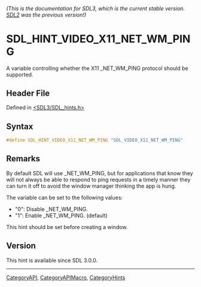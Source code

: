 ###### (This is the documentation for SDL3, which is the current stable version. [SDL2](https://wiki.libsdl.org/SDL2/) was the previous version!)
# SDL_HINT_VIDEO_X11_NET_WM_PING

A variable controlling whether the X11 _NET_WM_PING protocol should be supported.

## Header File

Defined in [<SDL3/SDL_hints.h>](https://github.com/libsdl-org/SDL/blob/main/include/SDL3/SDL_hints.h)

## Syntax

```c
#define SDL_HINT_VIDEO_X11_NET_WM_PING "SDL_VIDEO_X11_NET_WM_PING"
```

## Remarks

By default SDL will use _NET_WM_PING, but for applications that know they
will not always be able to respond to ping requests in a timely manner they
can turn it off to avoid the window manager thinking the app is hung.

The variable can be set to the following values:

- "0": Disable _NET_WM_PING.
- "1": Enable _NET_WM_PING. (default)

This hint should be set before creating a window.

## Version

This hint is available since SDL 3.0.0.

----
[CategoryAPI](CategoryAPI), [CategoryAPIMacro](CategoryAPIMacro), [CategoryHints](CategoryHints)

